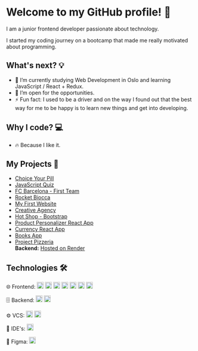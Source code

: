 # Welcome to my GitHub profile! 👋

I am a junior frontend developer passionate about technology.

I started my coding journey on a bootcamp that made me really motivated about programming.

## What's next? 💡

- 🌱 I’m currently studying Web Development in Oslo and learning JavaScript / React + Redux.
- 💬 I’m open for the opportunities.
- ⚡ Fun fact: I used to be a driver and on the way I found out that the best way for me to be happy is to learn new things and get into developing.

## Why I code? 💻

- 🔥 Because I like it.

## My Projects 🚀

- [Choice Your Pill](https://choice-your-pill.netlify.app/)
- [JavaScript Quiz](https://javascript-quiz-js.netlify.app/)
- [FC Barcelona - First Team](https://fc-barcelona-demo.netlify.app/)
- [Rocket Biocca](https://rocket-biocca-demo.netlify.app/)
- [My First Website](https://my-first-webside.netlify.app/)
- [Creative Agency](https://creative-agency-studio.netlify.app/)
- [Hot Shop - Bootstrap](https://hot-shop.netlify.app/)
- [Product Personalizer React App](https://product-personalizer.netlify.app/)
- [Currency React App](https://currency-react-app.netlify.app/)
- [Books App](https://my-first-books-app.netlify.app/)
- [Project Pizzeria](https://my-project-pizzeria.netlify.app/#/home)  
  **Backend:** [Hosted on Render](https://project-pizzeria-backend.onrender.com)
  
## Technologies 🛠

🌐 Frontend:
<a href="https://reactjs.org/" target="_blank"><img src="https://img.shields.io/badge/-React-61DAFB?logo=react&logoColor=white" height="18" /></a>
<a href="https://redux.js.org/" target="_blank"><img src="https://img.shields.io/badge/-Redux-764ABC?logo=redux&logoColor=white" height="18" /></a>
<a href="https://developer.mozilla.org/en-US/docs/Web/JavaScript" target="_blank"><img src="https://img.shields.io/badge/-JavaScript-F7DF1E?logo=javascript&logoColor=black" height="18" /></a>
<a href="https://html.spec.whatwg.org/" target="_blank"><img src="https://img.shields.io/badge/-HTML5-E34F26?logo=html5&logoColor=white" height="18" /></a>
<a href="https://www.w3.org/Style/CSS/" target="_blank"><img src="https://img.shields.io/badge/-CSS3-1572B6?logo=css3&logoColor=white" height="18" /></a>
<a href="https://sass-lang.com/" target="_blank"><img src="https://img.shields.io/badge/-Sass-CC6699?logo=sass&logoColor=white" height="18" /></a>
<a href="https://getbootstrap.com/" target="_blank"><img src="https://img.shields.io/badge/-Bootstrap-7952B3?logo=bootstrap&logoColor=white" height="18" /></a>

🗄 Backend:
<a href="https://nodejs.org/" target="_blank"><img src="https://img.shields.io/badge/-Node.js-339933?logo=node.js&logoColor=white" height="18" /></a>
<a href="https://wordpress.org/" target="_blank"><img src="https://img.shields.io/badge/-WordPress-21759B?logo=wordpress&logoColor=white" height="18" /></a>

⚙️ VCS:
<a href="https://git-scm.com/" target="_blank"><img src="https://img.shields.io/badge/-Git-F05032?logo=git&logoColor=white" height="18" /></a>
<a href="https://github.com/" target="_blank"><img src="https://img.shields.io/badge/-GitHub-181717?logo=github&logoColor=white" height="18" /></a>

🔧 IDE's:
<a href="https://code.visualstudio.com/" target="_blank"><img src="https://img.shields.io/badge/-Visual%20Studio%20Code-007ACC?logo=visualstudiocode&logoColor=white" height="18" /></a>

🎨 Figma:
<a href="https://www.figma.com/" target="_blank"><img src="https://img.shields.io/badge/-Figma-F24E1E?logo=figma&logoColor=white" height="18" /></a>
